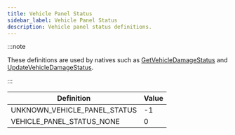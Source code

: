 ```yaml
---
title: Vehicle Panel Status
sidebar_label: Vehicle Panel Status
description: Vehicle panel status definitions.
---
```


:::note

These definitions are used by natives such as [GetVehicleDamageStatus](../functions/GetVehicleDamageStatus) and [UpdateVehicleDamageStatus](../functions/UpdateVehicleDamageStatus).

:::

| Definition                   | Value |
| ---------------------------- | ----- |
| UNKNOWN_VEHICLE_PANEL_STATUS | -1    |
| VEHICLE_PANEL_STATUS_NONE    | 0     |
